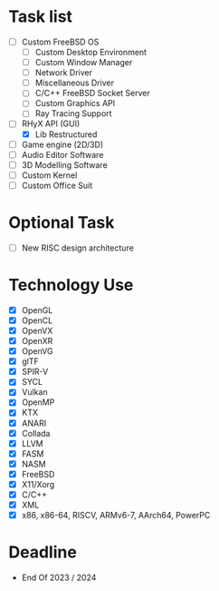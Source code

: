 # Task list
- [ ] Custom FreeBSD OS
  - [ ] Custom Desktop Environment
  - [ ] Custom Window Manager
  - [ ] Network Driver
  - [ ] Miscellaneous Driver
  - [ ] C/C++ FreeBSD Socket Server
  - [ ] Custom Graphics API
  - [ ] Ray Tracing Support
- [ ] RHyX API (GUI)
  - [x] Lib Restructured
- [ ] Game engine (2D/3D)
- [ ] Audio Editor Software
- [ ] 3D Modelling Software
- [ ] Custom Kernel
- [ ] Custom Office Suit

# Optional Task
- [ ] New RISC design architecture

# Technology Use
- [x] OpenGL
- [x] OpenCL
- [x] OpenVX
- [x] OpenXR
- [x] OpenVG
- [x] glTF
- [x] SPIR-V
- [x] SYCL
- [x] Vulkan
- [x] OpenMP
- [x] KTX
- [x] ANARI
- [x] Collada
- [x] LLVM
- [x] FASM
- [x] NASM
- [x] FreeBSD
- [x] X11/Xorg
- [x] C/C++
- [x] XML
- [x] x86, x86-64, RISCV, ARMv6-7, AArch64, PowerPC

# Deadline
- End Of 2023 / 2024
